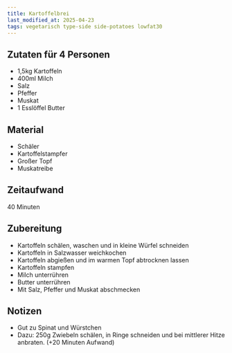 ```yaml
---
title: Kartoffelbrei
last_modified_at: 2025-04-23
tags: vegetarisch type-side side-potatoes lowfat30
---
```

## Zutaten für 4 Personen
 * 1,5kg Kartoffeln
 * 400ml Milch
 * Salz
 * Pfeffer
 * Muskat
 * 1 Esslöffel Butter
 
## Material
 * Schäler
 * Kartoffelstampfer
 * Großer Topf
 * Muskatreibe

## Zeitaufwand
 40 Minuten

## Zubereitung
 * Kartoffeln schälen, waschen und in kleine Würfel schneiden
 * Kartoffeln in Salzwasser weichkochen
 * Kartoffeln abgießen und im warmen Topf abtrocknen lassen 
 * Kartoffeln stampfen
 * Milch unterrühren
 * Butter unterrühren
 * Mit Salz, Pfeffer und Muskat abschmecken
 
## Notizen
 * Gut zu Spinat und Würstchen
 * Dazu: 250g Zwiebeln schälen, in Ringe schneiden und bei mittlerer Hitze anbraten. (+20 Minuten Aufwand)
